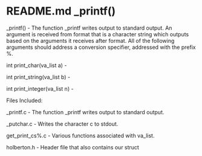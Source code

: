 # README.md _printf()


_printf() - The function _printf writes output to standard output. An argument is
received from format that is a character string which outputs based on
the arguments it receives after format. All of the following arguments
should address a conversion specifier, addressed with the prefix %.

int print_char(va_list a) - 

int print_string(va_list b) - 

int print_integer(va_list n) - 

Files Included:


_printf.c - The function _printf writes output to standard output.


_putchar.c - Writes the character c to stdout.


get_print_cs%.c - Various functions associated with va_list.


holberton.h - Header file that also contains our struct